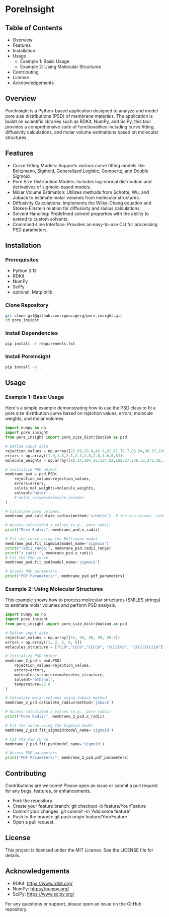 # PoreInsight

## Table of Contents
- Overview
- Features
- Installation
- Usage
    - Example 1: Basic Usage
    - Example 2: Using Molecular Structures
- Contributing
- License
- Acknowledgements

## Overview
PoreInsight is a Python-based application designed to analyze and model pore size distributions (PSD) of membrane materials. The application is buildt on scientific libraries such as RDKit, NumPy, and SciPy, this tool provides a comprehensive suite of functionalities including curve fitting, diffusivity calculations, and molar volume estimations based on molecular structures.

## Features
- Curve Fitting Models: Supports various curve fitting models like Boltzmann, Sigmoid, Generalized Logistic, Gompertz, and Double Sigmoid.
- Pore Size Distribution Models: Includes log-normal distribution and derivatives of sigmoid-based models.
- Molar Volume Estimation: Utilizes methods from Schotte, Wu, and Joback to estimate molar volumes from molecular structures.
- Diffusivity Calculations: Implements the Wilke-Chang equation and Stokes-Einstein relation for diffusivity and radius calculations.
- Solvent Handling: Predefined solvent properties with the ability to extend to custom solvents.
- Command-Line Interface: Provides an easy-to-use CLI for processing PSD parameters.

## Installation
### Prerequisites
- Python 3.13
- RDKit
- NumPy
- SciPy
- optional: Matplotlib

### Clone Repository
```bash
git clone git@github.com:ignaczgerg/pore_insight.git
cd pore_insight
```
### Install Dependencies
```bash
pip install -r requirements.txt
```
### Install PoreInsight
```bash
pip install -e .
```
## Usage
### Example 1: Basic Usage
Here's a simple example demonstrating how to use the PSD class to fit a pore size distribution curve based on rejection values, errors, molecule weights, and molar volumes.
```python
import numpy as np
import pore_insight
from pore_insight import pore_size_distribution as psd

# Define input data
rejection_values = np.array([22.69,28.4,48.9,62.67,78.7,85.94,98.37,100,100])
errors = np.array([1.9,1.8,2.1,2.2,2.8,2.8,1.6,0,0])
molecule_weights = np.array([92.14,104.15,134.22,162.27,236.35,272.38,327.33,354.4,422.92])

# Initialize PSD object
membrane_psd = psd.PSD(
    rejection_values=rejection_values, 
    errors=errors, 
    solute_mol_weights=molecule_weights, 
    solvent='water',
    # molar_volume=molecule_volumes
)

# Calculate pore volumes
membrane_psd.calculate_radius(method='schotte')  # You can choose 'schotte', 'wu', or 'joback'

# Access calculated x_values (e.g., pore radii)
print("Pore Radii:", membrane_psd.x_radii)

# Fit the curve using the Boltzmann model
membrane_psd.fit_sigmoid(model_name='sigmoid')
print("radii_range:", membrane_psd.radii_range)
print("x_radii:", membrane_psd.x_radii)
# Fit the PSD curve
membrane_psd.fit_psd(model_name='sigmoid')

# Access PDF parameters
print("PDF Parameters:", membrane_psd.pdf_parameters)
```

### Example 2: Using Molecular Structures
This example shows how to process molecular structures (SMILES strings) to estimate molar volumes and perform PSD analysis.
```python
import numpy as np
import pore_insight
from pore_insight import pore_size_distribution as psd

# Define input data
rejection_values = np.array([15, 50, 98, 99, 99.9])
errors = np.array([1, 2, 3, 0, 0])
molecules_structure = ["CCO","CCCO","CCCCO", "CCCCCCO", "CCCCCCCCCCO"]

# Initialize PSD object
membrane_2_psd = psd.PSD(
    rejection_values=rejection_values, 
    errors=errors, 
    molecules_structure=molecules_structure,
    solvent='ethanol',
    temperature=25.0
)

# Calculate molar volumes using Joback method
membrane_2_psd.calculate_radius(method='joback')

# Access calculated x_values (e.g., pore radii)
print("Pore Radii:", membrane_2_psd.x_radii)

# Fit the curve using the Sigmoid model
membrane_2_psd.fit_sigmoid(model_name='sigmoid')

# Fit the PSD curve
membrane_2_psd.fit_psd(model_name='sigmoid')

# Access PDF parameters
print("PDF Parameters:", membrane_2_psd.pdf_parameters)
```

## Contributing
Contributions are welcome! Please open an issue or submit a pull request for any bugs, features, or enhancements.

- Fork the repository.
- Create your feature branch: git checkout -b feature/YourFeature
- Commit your changes: git commit -m 'Add some feature'
- Push to the branch: git push origin feature/YourFeature
- Open a pull request.

## License
This project is licensed under the MIT License. See the LICENSE file for details.

## Acknowledgements
- RDKit: https://www.rdkit.org/
- NumPy: https://numpy.org/
- SciPy: https://www.scipy.org/

For any questions or support, please open an issue on the GitHub repository.
